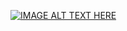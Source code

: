 
[![IMAGE ALT TEXT HERE](https://img.youtube.com/vi/zRWvFNz5fiw/0.jpg)](https://www.youtube.com/watch?v=zRWvFNz5fiw)

